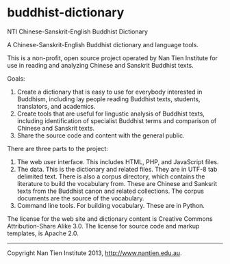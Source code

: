 buddhist-dictionary
===============================================================================
NTI Chinese-Sanskrit-English Buddhist Dictionary

A Chinese-Sanskrit-English Buddhist dictionary and language tools.

This is a non-profit, open source project operated by Nan Tien Institute for use 
in reading and analyzing Chinese and Sanskrit Buddhist texts.

Goals:
1. Create a dictionary that is easy to use for everybody interested in Buddhism, 
   including lay people reading Buddhist texts, students, translators, and academics.
2. Create tools that are useful for lingustic analysis of Buddhist texts, including 
   identification of specialist Buddhist terms and comparison of Chinese and Sanskrit texts.
3. Share the source code and content with the general public.

There are three parts to the project:
1. The web user interface. This includes HTML, PHP, and JavaScript files.
2. The data. This is the dictionary and related files. They are in UTF-8 tab delimited text.
   There is also a corpus directory, which contains the literature to build the vocabulary
   from. These are Chinese and Sanksrit texts from the Buddhist canon and related 
   collections. The corpus documents are the source of the vocabulary.
3. Command line tools. For building vocabulary. These are in Python.

The license for the web site and dictionary content is Creative Commons 
Attribution-Share Alike 3.0. The license for source code and markup templates, 
is Apache 2.0.

-------------------------------------------------------------------------------
Copyright Nan Tien Institute 2013, http://www.nantien.edu.au.
